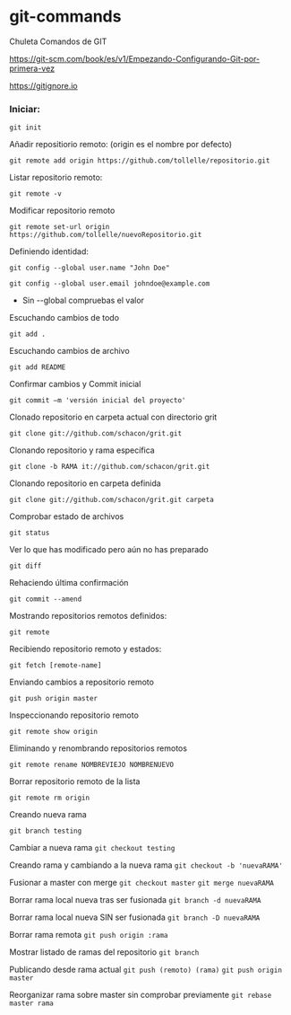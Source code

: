 # git-commands
Chuleta Comandos de GIT

https://git-scm.com/book/es/v1/Empezando-Configurando-Git-por-primera-vez

https://gitignore.io

### Iniciar:

`git init`

Añadir repositiorio remoto: (origin es el nombre por defecto)

`git remote add origin https://github.com/tollelle/repositorio.git`

Listar repositorio remoto:

`git remote -v`

Modificar repositorio remoto

`git remote set-url origin https://github.com/tollelle/nuevoRepositorio.git`

Definiendo identidad:

`git config --global user.name "John Doe"`

`git config --global user.email johndoe@example.com`

* Sin --global compruebas el valor

Escuchando cambios de todo

`git add .` 

Escuchando cambios de archivo

`git add README`

Confirmar cambios y Commit inicial

`git commit –m 'versión inicial del proyecto'`


Clonado repositorio en carpeta actual con directorio grit

`git clone git://github.com/schacon/grit.git`

Clonando repositorio y rama específica

`git clone -b RAMA it://github.com/schacon/grit.git`


Clonando repositorio en carpeta definida

`git clone git://github.com/schacon/grit.git carpeta`


Comprobar estado de archivos

`git status`


Ver lo que has modificado pero aún no has preparado

`git diff`


Rehaciendo última confirmación

`git commit --amend`


Mostrando repositorios remotos definidos:

`git remote`


Recibiendo repositorio remoto y estados:

`git fetch [remote-name]`


Enviando cambios a repositorio remoto

`git push origin master`


Inspeccionando repositorio remoto

`git remote show origin`


Eliminando y renombrando repositorios remotos

`git remote rename NOMBREVIEJO NOMBRENUEVO`


Borrar repositorio remoto de la lista

`git remote rm origin`


Creando nueva rama

`git branch testing`


Cambiar a nueva rama
`git checkout testing`

Creando rama y cambiando a la nueva rama
`git checkout -b 'nuevaRAMA'`

Fusionar a master con merge
`git checkout master`
`git merge nuevaRAMA`

Borrar rama local nueva tras ser fusionada
`git branch -d nuevaRAMA`

Borrar rama local nueva SIN ser fusionada
`git branch -D nuevaRAMA`

Borrar rama remota
`git push origin :rama`

Mostrar listado de ramas del repositorio
`git branch`

Publicando desde rama actual
`git push (remoto) (rama)`
`git push origin master`

Reorganizar rama sobre master sin comprobar previamente
`git rebase master rama`



